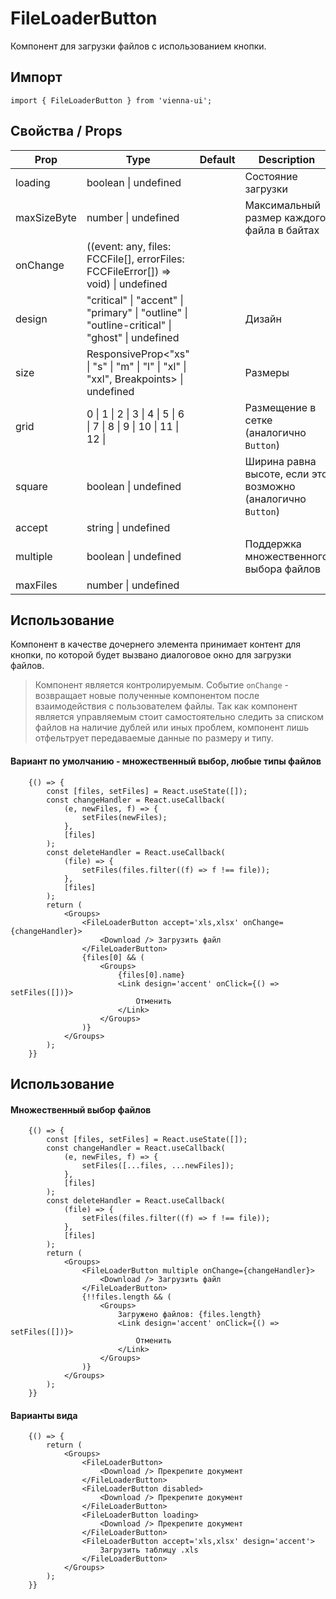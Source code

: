 # FileLoaderButton

Компонент для загрузки файлов с использованием кнопки.

## Импорт

```
import { FileLoaderButton } from 'vienna-ui';
```

## Свойства / Props

| Prop | Type | Default | Description |
| --- | --- | --- | --- |
| loading | boolean \| undefined |  | Состояние загрузки |
| maxSizeByte | number \| undefined |  | Максимальный размер каждого файла в байтах |
| onChange | ((event: any, files: FCCFile[], errorFiles: FCCFileError[]) => void) \| undefined |  |
| design | "critical" \| "accent" \| "primary" \| "outline" \| "outline-critical" \| "ghost" \| undefined |  | Дизайн |
| size | ResponsiveProp<"xs" \| "s" \| "m" \| "l" \| "xl" \| "xxl", Breakpoints> \| undefined |  | Размеры |
| grid | 0 \| 1 \| 2 \| 3 \| 4 \| 5 \| 6 \| 7 \| 8 \| 9 \| 10 \| 11 \| 12 \|  |  | Размещение в сетке (аналогично `Button`) |
| square | boolean \| undefined |  | Ширина равна высоте, если это возможно (аналогично `Button`) |
| accept | string \| undefined |
| multiple | boolean \| undefined |  | Поддержка множественного выбора файлов |
| maxFiles | number \| undefined |  |


## Использование

Компонент в качестве дочернего элемента принимает контент для кнопки, по которой будет вызвано диалоговое окно для загрузки файлов.

> Компонент является контролируемым. Событие `onChange` - возвращает новые полученные компонентом после взаимодействия с пользователем файлы. Так как компонент является управляемым стоит самостоятельно следить за списком файлов на наличие дублей или иных проблем, компонент лишь отфельтрует передаваемые данные по размеру и типу.

#### Вариант по умолчанию - множественный выбор, любые типы файлов
```
    {() => {
        const [files, setFiles] = React.useState([]);
        const changeHandler = React.useCallback(
            (e, newFiles, f) => {
                setFiles(newFiles);
            },
            [files]
        );
        const deleteHandler = React.useCallback(
            (file) => {
                setFiles(files.filter((f) => f !== file));
            },
            [files]
        );
        return (
            <Groups>
                <FileLoaderButton accept='xls,xlsx' onChange={changeHandler}>
                    <Download /> Загрузить файл
                </FileLoaderButton>
                {files[0] && (
                    <Groups>
                        {files[0].name}
                        <Link design='accent' onClick={() => setFiles([])}>
                            Отменить
                        </Link>
                    </Groups>
                )}
            </Groups>
        );
    }}
```

## Использование

#### Множественный выбор файлов

```
    {() => {
        const [files, setFiles] = React.useState([]);
        const changeHandler = React.useCallback(
            (e, newFiles, f) => {
                setFiles([...files, ...newFiles]);
            },
            [files]
        );
        const deleteHandler = React.useCallback(
            (file) => {
                setFiles(files.filter((f) => f !== file));
            },
            [files]
        );
        return (
            <Groups>
                <FileLoaderButton multiple onChange={changeHandler}>
                    <Download /> Загрузить файл
                </FileLoaderButton>
                {!!files.length && (
                    <Groups>
                        Загружено файлов: {files.length}
                        <Link design='accent' onClick={() => setFiles([])}>
                            Отменить
                        </Link>
                    </Groups>
                )}
            </Groups>
        );
    }}
```

#### Варианты вида

```
    {() => {
        return (
            <Groups>
                <FileLoaderButton>
                    <Download /> Прекрепите документ
                </FileLoaderButton>
                <FileLoaderButton disabled>
                    <Download /> Прекрепите документ
                </FileLoaderButton>
                <FileLoaderButton loading>
                    <Download /> Прекрепите документ
                </FileLoaderButton>
                <FileLoaderButton accept='xls,xlsx' design='accent'>
                    Загрузить таблицу .xls
                </FileLoaderButton>
            </Groups>
        );
    }}
```